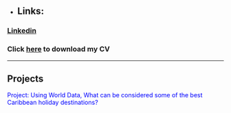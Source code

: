 - ## Links:
### [Linkedin](https://www.linkedin.com/in/lomfb/)
### Click [here](https://docs.google.com/uc?export=download&id=1xdENqbvNmsKp4ZI-mbpGBYrVztwz5vSF) to download my CV
---

## Projects
<p style="color:blue">Project: Using World Data, What can be considered some of the best Caribbean holiday destinations?</p> 

